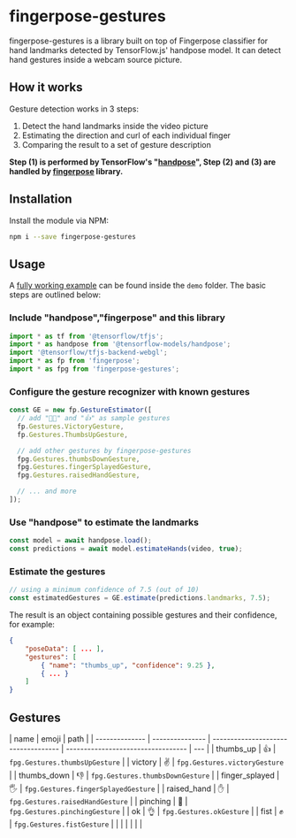 # fingerpose-gestures

fingerpose-gestures is a library built on top of Fingerpose classifier for hand landmarks detected by TensorFlow.js' handpose model. It can detect hand gestures inside a webcam source picture.

## How it works

Gesture detection works in 3 steps:

1. Detect the hand landmarks inside the video picture
2. Estimating the direction and curl of each individual finger
3. Comparing the result to a set of gesture description

**Step (1) is performed by TensorFlow's "[handpose](https://www.npmjs.com/package/@tensorflow-models/handpose)",
Step (2) and (3) are handled by [fingerpose](https://www.npmjs.com/package/fingerpose) library.**

## Installation

Install the module via NPM:

```sh
npm i --save fingerpose-gestures
```

## Usage

A [fully working example](https://github.com/mAminP/fingerpose-gestures/tree/main/demo) can be found inside the `demo` folder. The basic steps are outlined below:

### Include "handpose","fingerpose" and this library

```js
import * as tf from '@tensorflow/tfjs';
import * as handpose from '@tensorflow-models/handpose';
import '@tensorflow/tfjs-backend-webgl';
import * as fp from 'fingerpose';
import * as fpg from 'fingerpose-gestures';
```

### Configure the gesture recognizer with known gestures

```js
const GE = new fp.GestureEstimator([
  // add "✌🏻" and "👍" as sample gestures
  fp.Gestures.VictoryGesture,
  fp.Gestures.ThumbsUpGesture,

  // add other gestures by fingerpose-gestures
  fpg.Gestures.thumbsDownGesture,
  fpg.Gestures.fingerSplayedGesture,
  fpg.Gestures.raisedHandGesture,

  // ... and more
]);
```

### Use "handpose" to estimate the landmarks

```js
const model = await handpose.load();
const predictions = await model.estimateHands(video, true);
```

### Estimate the gestures

```js
// using a minimum confidence of 7.5 (out of 10)
const estimatedGestures = GE.estimate(predictions.landmarks, 7.5);
```

The result is an object containing possible gestures and their confidence, for example:

```json
{
    "poseData": [ ... ],
    "gestures": [
        { "name": "thumbs_up", "confidence": 9.25 },
        { ... }
    ]
}
```

## Gestures

| name           | emoji           | path                                |
| -------------- | --------------- | ----------------------------------- | ---------------------------------- | --- |
| thumbs_up      | 👍              | `fpg.Gestures.thumbsUpGesture`      |
| victory        | ✌              | `fpg.Gestures.victoryGesture`       |
| thumbs_down    | 👎              | `fpg.Gestures.thumbsDownGesture`    |
| finger_splayed | 🖐              | `fpg.Gestures.fingerSplayedGesture` |
| raised_hand    | ✋              | `fpg.Gestures.raisedHandGesture`    |
| pinching       | 🤏              | `fpg.Gestures.pinchingGesture`      |
| ok             | 👌              | `fpg.Gestures.okGesture`            |
| fist           | ✊              | `fpg.Gestures.fistGesture`          |
| <!--           | **_up coming_** | --                                  | --                                 | --> |
| <!--           | love_you        | 🤟                                  | `fpg.Gestures.loveYouGesture`      | --> |
| <!--           | oncoming_fist   | 👊                                  | `fpg.Gestures.oncomingFistGesture` | --> |

